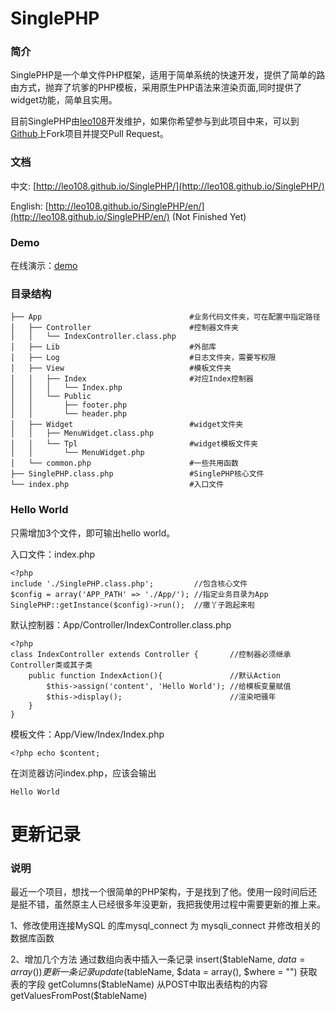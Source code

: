 # SinglePHP

### 简介

SinglePHP是一个单文件PHP框架，适用于简单系统的快速开发，提供了简单的路由方式，抛弃了坑爹的PHP模板，采用原生PHP语法来渲染页面,同时提供了widget功能，简单且实用。

目前SinglePHP由[leo108](http://leo108.com)开发维护，如果你希望参与到此项目中来，可以到[Github](https://github.com/leo108/SinglePHP)上Fork项目并提交Pull Request。

### 文档

中文: [http://leo108.github.io/SinglePHP/](http://leo108.github.io/SinglePHP/)

English: [http://leo108.github.io/SinglePHP/en/](http://leo108.github.io/SinglePHP/en/) (Not Finished Yet)

### Demo

在线演示：[demo](http://singlephp.sinaapp.com)

### 目录结构

    ├── App                                 #业务代码文件夹，可在配置中指定路径
    │   ├── Controller                      #控制器文件夹
    │   │   └── IndexController.class.php
    │   ├── Lib                             #外部库
    │   ├── Log                             #日志文件夹，需要写权限
    │   ├── View                            #模板文件夹
    │   │   ├── Index                       #对应Index控制器
    │   │   │   └── Index.php
    │   │   └── Public
    │   │       ├── footer.php
    │   │       └── header.php
    │   ├── Widget                          #widget文件夹
    │   │   ├── MenuWidget.class.php
    │   │   └── Tpl                         #widget模板文件夹
    │   │       └── MenuWidget.php
    │   └── common.php                      #一些共用函数
    ├── SinglePHP.class.php                 #SinglePHP核心文件
    └── index.php                           #入口文件
    
### Hello World

只需增加3个文件，即可输出hello world。

入口文件：index.php

    <?php
    include './SinglePHP.class.php';         //包含核心文件
    $config = array('APP_PATH' => './App/'); //指定业务目录为App
    SinglePHP::getInstance($config)->run();  //撒丫子跑起来啦
    
默认控制器：App/Controller/IndexController.class.php

    <?php
    class IndexController extends Controller {       //控制器必须继承Controller类或其子类
        public function IndexAction(){               //默认Action
            $this->assign('content', 'Hello World'); //给模板变量赋值
            $this->display();                        //渲染吧骚年
        }
    }
    
模板文件：App/View/Index/Index.php

    <?php echo $content;
    
在浏览器访问index.php，应该会输出

    Hello World


# 更新记录

### 说明

最近一个项目，想找一个很简单的PHP架构，于是找到了他。使用一段时间后还是挺不错，虽然原主人已经很多年没更新，我把我使用过程中需要更新的推上来。

 1、修改使用连接MySQL 的库mysql_connect 为 mysqli_connect 并修改相关的数据库函数

 2、增加几个方法 
    通过数组向表中插入一条记录
     insert($tableName, $data = array())
     更新一条记录
     update($tableName, $data = array(), $where = "")
     获取表的字段
     getColumns($tableName)
     从POST中取出表结构的内容
     getValuesFromPost($tableName) 